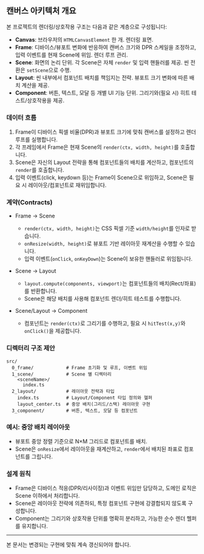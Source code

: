 ## 캔버스 아키텍처 개요

본 프로젝트의 렌더링/상호작용 구조는 다음과 같은 계층으로 구성됩니다:

- **Canvas**: 브라우저의 `HTMLCanvasElement` 한 개. 렌더링 표면.
- **Frame**: 디바이스/뷰포트 변화에 반응하여 캔버스 크기와 DPR 스케일을 조정하고, 입력 이벤트를 현재 Scene에 위임. 렌더 루프 관리.
- **Scene**: 화면의 논리 단위. 각 Scene은 자체 `render` 및 입력 핸들러를 제공. 씬 전환은 `setScene`으로 수행.
- **Layout**: 씬 내부에서 컴포넌트 배치를 책임지는 전략. 뷰포트 크기 변화에 따른 배치 계산을 제공.
- **Component**: 버튼, 텍스트, 모달 등 개별 UI 기능 단위. 그리기와(필요 시) 히트 테스트/상호작용을 제공.

### 데이터 흐름

1. Frame이 디바이스 픽셀 비율(DPR)과 뷰포트 크기에 맞춰 캔버스를 설정하고 렌더 루프를 실행합니다.
2. 각 프레임에서 Frame은 현재 Scene의 `render(ctx, width, height)`를 호출합니다.
3. Scene은 자신의 Layout 전략을 통해 컴포넌트들의 배치를 계산하고, 컴포넌트의 `render`를 호출합니다.
4. 입력 이벤트(click, keydown 등)는 Frame이 Scene으로 위임하고, Scene은 필요 시 레이아웃/컴포넌트로 재위임합니다.

### 계약(Contracts)

- Frame → Scene
  - `render(ctx, width, height)`는 CSS 픽셀 기준 `width/height`를 인자로 받습니다.
  - `onResize(width, height)`로 뷰포트 기반 레이아웃 재계산을 수행할 수 있습니다.
  - 입력 이벤트(`onClick`, `onKeyDown`)는 Scene이 보유한 핸들러로 위임됩니다.

- Scene → Layout
  - `layout.compute(components, viewport)`는 컴포넌트들의 배치(Rect/좌표)를 반환합니다.
  - Scene은 해당 배치를 사용해 컴포넌트 렌더/히트 테스트를 수행합니다.

- Scene/Layout → Component
  - 컴포넌트는 `render(ctx)`로 그리기를 수행하고, 필요 시 `hitTest(x,y)`와 `onClick()`을 제공합니다.

### 디렉터리 구조 제안

```
src/
  0_frame/            # Frame 초기화 및 루프, 이벤트 위임
  1_scene/            # Scene 별 디렉터리
    <sceneName>/
      index.ts
  2_layout/           # 레이아웃 전략과 타입
    index.ts          # Layout/Component 타입 정의와 헬퍼
    layout_center.ts  # 중앙 배치(그리드/스택) 레이아웃 구현
  3_component/        # 버튼, 텍스트, 모달 등 컴포넌트
```

### 예시: 중앙 배치 레이아웃

- 뷰포트 중앙 정렬 기준으로 N×M 그리드로 컴포넌트를 배치.
- Scene은 `onResize`에서 레이아웃을 재계산하고, `render`에서 배치된 좌표로 컴포넌트를 그립니다.

### 설계 원칙

- Frame은 디바이스 적응(DPR/리사이징)과 이벤트 위임만 담당하고, 도메인 로직은 Scene 이하에서 처리합니다.
- Scene은 레이아웃 전략에 의존하되, 특정 컴포넌트 구현에 강결합되지 않도록 구성합니다.
- Component는 그리기와 상호작용 단위를 명확히 분리하고, 가능한 순수 렌더 헬퍼를 유지합니다.

---

본 문서는 변경되는 구현에 맞춰 계속 갱신되어야 합니다.


